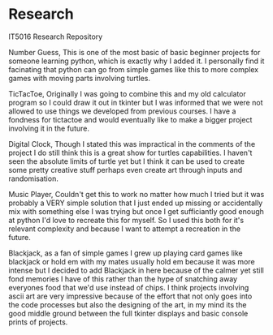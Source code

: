 # Research
IT5016 Research Repository

Number Guess, This is one of the most basic of basic beginner projects for someone learning python, which is exactly why I added it. I personally find it facinating that python can go from simple games like this to more complex games with moving parts involving turtles.

TicTacToe, Originally I was going to combine this and my old calculator program so I could draw it out in tkinter but I was informed that we were not allowed to use things we developed from previous courses. I have a fondness for tictactoe and would eventually like to make a bigger project involving it in the future.

Digital Clock, Though I stated this was impractical in the comments of the project I do still think this is a great show for turtles capabilities. I haven't seen the absolute limits of turtle yet but I think it can be used to create some pretty creative stuff perhaps even create art through inputs and randomisation.

Music Player, Couldn't get this to work no matter how much I tried but it was probably a VERY simple solution that I just ended up missing or accidentally mix with something else I was trying but once I get sufficiantly good enough at python I'd love to recreate this for myself. So I used this both for it's relevant complexity and because I want to attempt a recreation in the future.

Blackjack, as a fan of simple games I grew up playing card games like blackjack or hold em with my mates usually hold em because it was more intense but I decided to add Blackjack in here because of the calmer yet still fond memories I have of this rather than the hype of snatching away everyones food that we'd use instead of chips. I think projects involving ascii art are very impressive because of the effort that not only goes into the code processes but also the designing of the art, in my mind its the good middle ground between the full tkinter displays and basic console prints of projects.

